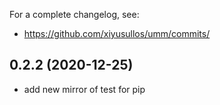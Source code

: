 For a complete changelog, see:

- https://github.com/xiyusullos/umm/commits/

## 0.2.2 (2020-12-25)

- add new mirror of test for pip